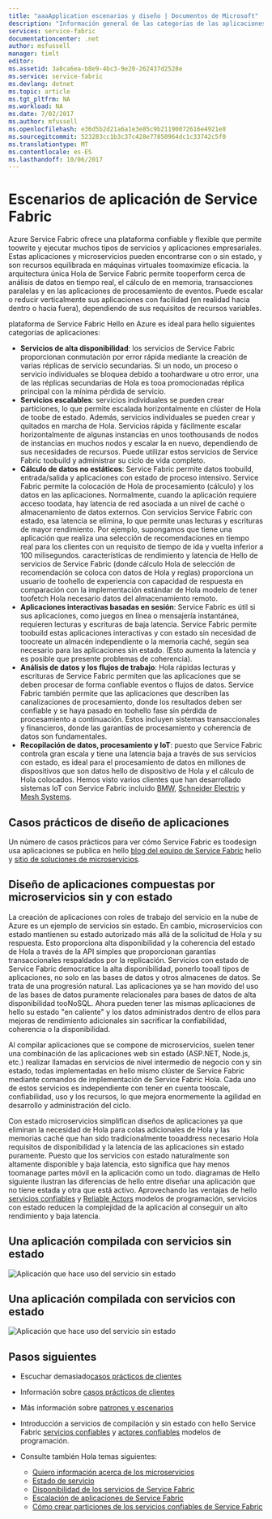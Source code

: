 ```yaml
---
title: "aaaApplication escenarios y diseño | Documentos de Microsoft"
description: "Información general de las categorías de las aplicaciones de nube en Service Fabric. Describe el diseño de la aplicación que usa servicios con estado y sin estado."
services: service-fabric
documentationcenter: .net
author: msfussell
manager: timlt
editor: 
ms.assetid: 3a8ca6ea-b8e9-4bc3-9e20-262437d2528e
ms.service: service-fabric
ms.devlang: dotnet
ms.topic: article
ms.tgt_pltfrm: NA
ms.workload: NA
ms.date: 7/02/2017
ms.author: mfussell
ms.openlocfilehash: e36d5b2d21a6a1e3e85c9b21190072616e4921e8
ms.sourcegitcommit: 523283cc1b3c37c428e77850964dc1c33742c5f0
ms.translationtype: MT
ms.contentlocale: es-ES
ms.lasthandoff: 10/06/2017
---
```

# <a name="service-fabric-application-scenarios"></a>Escenarios de aplicación de Service Fabric
Azure Service Fabric ofrece una plataforma confiable y flexible que permite toowrite y ejecutar muchos tipos de servicios y aplicaciones empresariales. Estas aplicaciones y microservicios pueden encontrarse con o sin estado, y son recursos equilibrada en máquinas virtuales toomaximize eficacia. la arquitectura única Hola de Service Fabric permite tooperform cerca de análisis de datos en tiempo real, el cálculo de en memoria, transacciones paralelas y en las aplicaciones de procesamiento de eventos. Puede escalar o reducir verticalmente sus aplicaciones con facilidad (en realidad hacia dentro o hacia fuera), dependiendo de sus requisitos de recursos variables.

plataforma de Service Fabric Hello en Azure es ideal para hello siguientes categorías de aplicaciones:

* **Servicios de alta disponibilidad**: los servicios de Service Fabric proporcionan conmutación por error rápida mediante la creación de varias réplicas de servicio secundarias. Si un nodo, un proceso o servicio individuales se bloquea debido a toohardware u otro error, una de las réplicas secundarias de Hola es tooa promocionadas réplica principal con la mínima pérdida de servicio.
* **Servicios escalables**: servicios individuales se pueden crear particiones, lo que permite escalada horizontalmente en clúster de Hola de toobe de estado. Además, servicios individuales se pueden crear y quitados en marcha de Hola. Servicios rápida y fácilmente escalar horizontalmente de algunas instancias en unos toothousands de nodos de instancias en muchos nodos y escalar la en nuevo, dependiendo de sus necesidades de recursos. Puede utilizar estos servicios de Service Fabric toobuild y administrar su ciclo de vida completo.
* **Cálculo de datos no estáticos**: Service Fabric permite datos toobuild, entrada/salida y aplicaciones con estado de proceso intensivo. Service Fabric permite la colocación de Hola de procesamiento (cálculo) y los datos en las aplicaciones. Normalmente, cuando la aplicación requiere acceso toodata, hay latencia de red asociada a un nivel de caché o almacenamiento de datos externos. Con servicios Service Fabric con estado, esa latencia se elimina, lo que permite unas lecturas y escrituras de mayor rendimiento. Por ejemplo, supongamos que tiene una aplicación que realiza una selección de recomendaciones en tiempo real para los clientes con un requisito de tiempo de ida y vuelta inferior a 100 milisegundos. características de rendimiento y latencia de Hello de servicios de Service Fabric (donde cálculo Hola de selección de recomendación se coloca con datos de Hola y reglas) proporciona un usuario de toohello de experiencia con capacidad de respuesta en comparación con la implementación estándar de Hola modelo de tener toofetch Hola necesario datos del almacenamiento remoto.  
* **Aplicaciones interactivas basadas en sesión**: Service Fabric es útil si sus aplicaciones, como juegos en línea o mensajería instantánea, requieren lecturas y escrituras de baja latencia. Service Fabric permite toobuild estas aplicaciones interactivas y con estado sin necesidad de toocreate un almacén independiente o la memoria caché, según sea necesario para las aplicaciones sin estado. (Esto aumenta la latencia y es posible que presente problemas de coherencia).
* **Análisis de datos y los flujos de trabajo**: Hola rápidas lecturas y escrituras de Service Fabric permiten que las aplicaciones que se deben procesar de forma confiable eventos o flujos de datos. Service Fabric también permite que las aplicaciones que describen las canalizaciones de procesamiento, donde los resultados deben ser confiable y se haya pasado en toohello fase sin pérdida de procesamiento a continuación. Estos incluyen sistemas transaccionales y financieros, donde las garantías de procesamiento y coherencia de datos son fundamentales.
* **Recopilación de datos, procesamiento y IoT**: puesto que Service Fabric controla gran escala y tiene una latencia baja a través de sus servicios con estado, es ideal para el procesamiento de datos en millones de dispositivos que son datos hello de dispositivo de Hola y el cálculo de Hola colocados.
Hemos visto varios clientes que han desarrollado sistemas IoT con Service Fabric incluido [BMW](https://blogs.msdn.microsoft.com/azureservicefabric/2016/08/24/service-fabric-customer-profile-bmw-technology-corporation/), [Schneider Electric](https://blogs.msdn.microsoft.com/azureservicefabric/2016/08/05/service-fabric-customer-profile-schneider-electric/) y [Mesh Systems](https://blogs.msdn.microsoft.com/azureservicefabric/2016/06/20/service-fabric-customer-profile-mesh-systems/).

## <a name="application-design-case-studies"></a>Casos prácticos de diseño de aplicaciones
Un número de casos prácticos para ver cómo Service Fabric es toodesign usa aplicaciones se publica en hello [blog del equipo de Service Fabric](https://blogs.msdn.microsoft.com/azureservicefabric/tag/customer-profile/) hello y [sitio de soluciones de microservicios](https://azure.microsoft.com/solutions/microservice-applications/).

## <a name="design-applications-composed-of-stateless-and-stateful-microservices"></a>Diseño de aplicaciones compuestas por microservicios sin y con estado
La creación de aplicaciones con roles de trabajo del servicio en la nube de Azure es un ejemplo de servicios sin estado. En cambio, microservicios con estado mantienen su estado autorizado más allá de la solicitud de Hola y su respuesta. Esto proporciona alta disponibilidad y la coherencia del estado de Hola a través de la API simples que proporcionan garantías transaccionales respaldados por la replicación. Servicios con estado de Service Fabric democratice la alta disponibilidad, ponerlo tooall tipos de aplicaciones, no solo en las bases de datos y otros almacenes de datos. Se trata de una progresión natural. Las aplicaciones ya se han movido del uso de las bases de datos puramente relacionales para bases de datos de alta disponibilidad tooNoSQL. Ahora pueden tener las mismas aplicaciones de hello su estado "en caliente" y los datos administrados dentro de ellos para mejoras de rendimiento adicionales sin sacrificar la confiabilidad, coherencia o la disponibilidad.

Al compilar aplicaciones que se compone de microservicios, suelen tener una combinación de las aplicaciones web sin estado (ASP.NET, Node.js, etc.) realizar llamadas en servicios de nivel intermedio de negocio con y sin estado, todas implementadas en hello mismo clúster de Service Fabric mediante comandos de implementación de Service Fabric Hola. Cada uno de estos servicios es independiente con tener en cuenta tooscale, confiabilidad, uso y los recursos, lo que mejora enormemente la agilidad en desarrollo y administración del ciclo.

Con estado microservicios simplifican diseños de aplicaciones ya que eliminan la necesidad de Hola para colas adicionales de Hola y las memorias caché que han sido tradicionalmente tooaddress necesario Hola requisitos de disponibilidad y la latencia de las aplicaciones sin estado puramente. Puesto que los servicios con estado naturalmente son altamente disponible y baja latencia, esto significa que hay menos toomanage partes móvil en la aplicación como un todo. diagramas de Hello siguiente ilustran las diferencias de hello entre diseñar una aplicación que no tiene estada y otra que está activo. Aprovechando las ventajas de hello [servicios confiables](service-fabric-reliable-services-introduction.md) y [Reliable Actors](service-fabric-reliable-actors-introduction.md) modelos de programación, servicios con estado reducen la complejidad de la aplicación al conseguir un alto rendimiento y baja latencia.

## <a name="an-application-built-using-stateless-services"></a>Una aplicación compilada con servicios sin estado
![Aplicación que hace uso del servicio sin estado][Image1]

## <a name="an-application-built-using-stateful-services"></a>Una aplicación compilada con servicios con estado
![Aplicación que hace uso del servicio sin estado][Image2]

<!--Every topic should have next steps and links toohello next logical set of content tookeep hello customer engaged-->
## <a name="next-steps"></a>Pasos siguientes

* Escuchar demasiado[casos prácticos de clientes](https://mva.microsoft.com/en-US/training-courses/building-microservices-applications-on-azure-service-fabric-16747?l=qDJnf86yC_5206218965
)
* Información sobre [casos prácticos de clientes](https://blogs.msdn.microsoft.com/azureservicefabric/tag/customer-profile/)
* Más información sobre [patrones y escenarios](service-fabric-patterns-and-scenarios.md)

* Introducción a servicios de compilación y sin estado con hello Service Fabric [servicios confiables](service-fabric-reliable-services-quick-start.md) y [actores confiables](service-fabric-reliable-actors-get-started.md) modelos de programación.
* Consulte también Hola temas siguientes:
  * [Quiero información acerca de los microservicios](service-fabric-overview-microservices.md)
  * [Estado de servicio](service-fabric-concepts-state.md)
  * [Disponibilidad de los servicios de Service Fabric](service-fabric-availability-services.md)
  * [Escalación de aplicaciones de Service Fabric](service-fabric-concepts-scalability.md)
  * [Cómo crear particiones de los servicios confiables de Service Fabric](service-fabric-concepts-partitioning.md)

[Image1]: media/service-fabric-application-scenarios/AppwithStatelessServices.jpg
[Image2]: media/service-fabric-application-scenarios/AppwithStatefulServices.jpg
